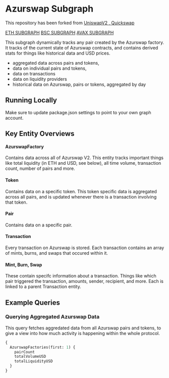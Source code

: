 # Azurswap Subgraph

This repository has been forked from [UniswapV2 , Quickswap]()

[ETH SUBGRAPH](https://thegraph.com/hosted-service/subgraph/azurswap/azurswap-eth-v2)
[BSC SUBGRAPH](https://thegraph.com/hosted-service/subgraph/azurswap/azurswap-bsc-v2)
[AVAX SUBGRAPH](https://thegraph.com/hosted-service/subgraph/azurswap/azurswap-avax-v2)


This subgraph dynamically tracks any pair created by the Azurswap factory. It tracks of the current state of Azurswap contracts, and contains derived stats for things like historical data and USD prices.

- aggregated data across pairs and tokens,
- data on individual pairs and tokens,
- data on transactions
- data on liquidity providers
- historical data on Azurswap, pairs or tokens, aggregated by day

## Running Locally

Make sure to update package.json settings to point to your own graph account.

## Key Entity Overviews

#### AzurswapFactory

Contains data across all of Azurswap V2. This entity tracks important things like total liquidity (in ETH and USD, see below), all time volume, transaction count, number of pairs and more.

#### Token

Contains data on a specific token. This token specific data is aggregated across all pairs, and is updated whenever there is a transaction involving that token.

#### Pair

Contains data on a specific pair.

#### Transaction

Every transaction on Azurswap is stored. Each transaction contains an array of mints, burns, and swaps that occured within it.

#### Mint, Burn, Swap

These contain specifc information about a transaction. Things like which pair triggered the transaction, amounts, sender, recipient, and more. Each is linked to a parent Transaction entity.

## Example Queries

### Querying Aggregated Azurswap Data

This query fetches aggredated data from all Azurswap pairs and tokens, to give a view into how much activity is happening within the whole protocol.

```graphql
{
  AzurswapFactories(first: 1) {
    pairCount
    totalVolumeUSD
    totalLiquidityUSD
  }
}
```
